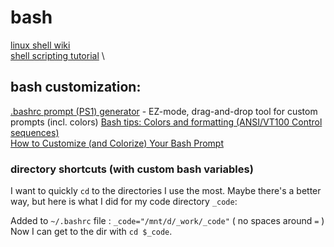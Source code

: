 # bash

[linux shell wiki](https://bash.cyberciti.biz/guide/Main_Page) \
[shell scripting tutorial](https://bash.cyberciti.biz/guide/$1) \

## bash customization:
[.bashrc prompt (PS1) generator](http://bashrcgenerator.com/) - EZ-mode, drag-and-drop tool for custom prompts (incl. colors)
[Bash tips: Colors and formatting (ANSI/VT100 Control sequences)](https://misc.flogisoft.com/bash/tip_colors_and_formatting) \
[How to Customize (and Colorize) Your Bash Prompt](https://www.howtogeek.com/307701/how-to-customize-and-colorize-your-bash-prompt/)

### directory shortcuts (with custom bash variables)
I want to quickly `cd` to the directories I use the most.  Maybe there's a better way, but here is what I did for my code directory `_code`:

Added to `~/.bashrc` file : `_code="/mnt/d/_work/_code"` ( no spaces around `=` ) \
Now I can get to the dir with `cd $_code`.